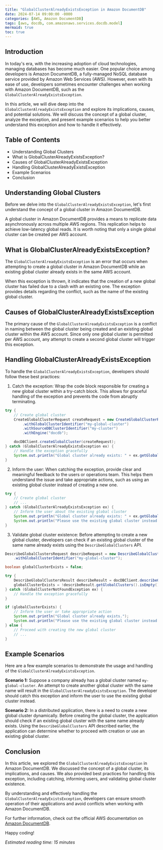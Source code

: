 ```yaml
---
title: "GlobalClusterAlreadyExistsException in Amazon DocumentDB"
date: 2024-07-14 09:00:00 -0000
categories: [AWS, Amazon DocumentDB]
tags: [aws, docdb, com.amazonaws.services.docdb.model]
mermaid: true
toc: true
---
```



## Introduction

In today's era, with the increasing adoption of cloud technologies, managing databases has become much easier. One popular choice among developers is Amazon DocumentDB, a fully-managed NoSQL database service provided by Amazon Web Services (AWS). However, even with its ease of use, developers sometimes encounter challenges when working with Amazon DocumentDB, such as the `GlobalClusterAlreadyExistsException`.

In this article, we will dive deep into the `GlobalClusterAlreadyExistsException` and explore its implications, causes, and potential solutions. We will discuss the concept of a global cluster, analyze the exception, and present example scenarios to help you better understand this exception and how to handle it effectively.

## Table of Contents

- Understanding Global Clusters
- What is GlobalClusterAlreadyExistsException?
- Causes of GlobalClusterAlreadyExistsException
- Handling GlobalClusterAlreadyExistsException
- Example Scenarios
- Conclusion

## Understanding Global Clusters

Before we delve into the `GlobalClusterAlreadyExistsException`, let's first understand the concept of a global cluster in Amazon DocumentDB.

A global cluster in Amazon DocumentDB provides a means to replicate data asynchronously across multiple AWS regions. This replication helps to achieve low-latency global reads. It is worth noting that only a single global cluster can be created per AWS account.

## What is GlobalClusterAlreadyExistsException?

The `GlobalClusterAlreadyExistsException` is an error that occurs when attempting to create a global cluster in Amazon DocumentDB while an existing global cluster already exists in the same AWS account.

When this exception is thrown, it indicates that the creation of a new global cluster has failed due to a clash with an existing one. The exception provides details regarding the conflict, such as the name of the existing global cluster.

## Causes of GlobalClusterAlreadyExistsException

The primary cause of the `GlobalClusterAlreadyExistsException` is a conflict in naming between the global cluster being created and an existing global cluster within the AWS account. Since only one global cluster is permitted per AWS account, any attempt to create a second global cluster will trigger this exception.

## Handling GlobalClusterAlreadyExistsException

To handle the `GlobalClusterAlreadyExistsException`, developers should follow these best practices:

1. Catch the exception: Wrap the code block responsible for creating a new global cluster within a try-catch block. This allows for graceful handling of the exception and prevents the code from abruptly terminating.

```java
try {
    // Create global cluster
    CreateGlobalClusterRequest createRequest = new CreateGlobalClusterRequest()
        .withGlobalClusterIdentifier("my-global-cluster")
        .withSourceDBClusterIdentifier("my-cluster")
        .withEngine("docdb");

    docDBClient.createGlobalCluster(createRequest);
} catch (GlobalClusterAlreadyExistsException ex) {
    // Handle the exception gracefully
    System.out.println("Global cluster already exists: " + ex.getGlobalClusterIdentifier());
}
```

2. Inform the user: When catching the exception, provide clear and meaningful feedback to the users or operations team. This helps them understand the issue and take appropriate actions, such as using an existing global cluster instead of creating a new one.

```java
try {
    // Create global cluster
    // ...
} catch (GlobalClusterAlreadyExistsException ex) {
    // Inform the user about the existing global cluster
    System.out.println("Global cluster already exists: " + ex.getGlobalClusterIdentifier());
    System.out.println("Please use the existing global cluster instead.");
}
```

3. Validate global cluster existence: Before attempting to create a new global cluster, developers can check if an existing global cluster of the same name already exists using the `DescribeGlobalClusters` API.

```java
DescribeGlobalClustersRequest describeRequest = new DescribeGlobalClustersRequest()
    .withGlobalClusterIdentifier("my-global-cluster");

boolean globalClusterExists = false;

try {
    DescribeGlobalClustersResult describeResult = docDBClient.describeGlobalClusters(describeRequest);
    globalClusterExists = !describeResult.getGlobalClusters().isEmpty();
} catch (GlobalClusterNotFoundException ex) {
    // Handle the exception gracefully
}

if (globalClusterExists) {
    // Inform the user or take appropriate action
    System.out.println("Global cluster already exists.");
    System.out.println("Please use the existing global cluster instead.");
} else {
    // Proceed with creating the new global cluster
    // ...
}
```

## Example Scenarios

Here are a few example scenarios to demonstrate the usage and handling of the `GlobalClusterAlreadyExistsException`.

**Scenario 1:**
Suppose a company already has a global cluster named `my-global-cluster`. An attempt to create another global cluster with the same name will result in the `GlobalClusterAlreadyExistsException`. The developer should catch this exception and inform the user to use the existing global cluster instead.

**Scenario 2:**
In a distributed application, there is a need to create a new global cluster dynamically. Before creating the global cluster, the application should check if an existing global cluster with the same name already exists. Using the `DescribeGlobalClusters` API described earlier, the application can determine whether to proceed with creation or use an existing global cluster.

## Conclusion

In this article, we explored the `GlobalClusterAlreadyExistsException` in Amazon DocumentDB. We discussed the concept of a global cluster, its implications, and causes. We also provided best practices for handling this exception, including catching, informing users, and validating global cluster existence.

By understanding and effectively handling the `GlobalClusterAlreadyExistsException`, developers can ensure smooth operation of their applications and avoid conflicts when working with Amazon DocumentDB.

For further information, check out the official AWS documentation on [Amazon DocumentDB](https://aws.amazon.com/documentdb/).

Happy coding!

*Estimated reading time: 15 minutes*